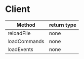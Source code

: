 # Client

Method | return type
-------|------------
reloadFile | none
loadCommands | none
loadEvents | none
